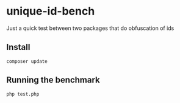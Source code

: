 # unique-id-bench
Just a quick test between two packages that do obfuscation of ids

## Install

    composer update
    
## Running the benchmark

    php test.php
